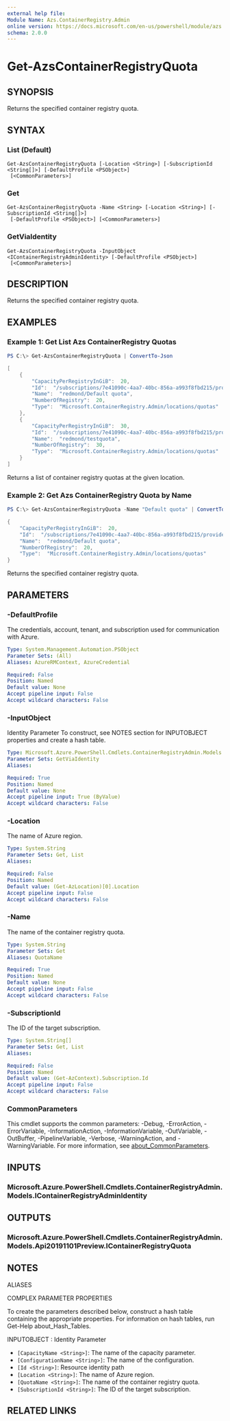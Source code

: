 ```yaml
---
external help file:
Module Name: Azs.ContainerRegistry.Admin
online version: https://docs.microsoft.com/en-us/powershell/module/azs.containerregistry.admin/get-azscontainerregistryquota
schema: 2.0.0
---
```


# Get-AzsContainerRegistryQuota

## SYNOPSIS
Returns the specified container registry quota.

## SYNTAX

### List (Default)
```
Get-AzsContainerRegistryQuota [-Location <String>] [-SubscriptionId <String[]>] [-DefaultProfile <PSObject>]
 [<CommonParameters>]
```

### Get
```
Get-AzsContainerRegistryQuota -Name <String> [-Location <String>] [-SubscriptionId <String[]>]
 [-DefaultProfile <PSObject>] [<CommonParameters>]
```

### GetViaIdentity
```
Get-AzsContainerRegistryQuota -InputObject <IContainerRegistryAdminIdentity> [-DefaultProfile <PSObject>]
 [<CommonParameters>]
```

## DESCRIPTION
Returns the specified container registry quota.

## EXAMPLES

### Example 1: Get List Azs ContainerRegistry Quotas
```powershell
PS C:\> Get-AzsContainerRegistryQuota | ConvertTo-Json

[
    {
        "CapacityPerRegistryInGiB":  20,
        "Id":  "/subscriptions/7e41090c-4aa7-40bc-856a-a993f8fbd215/providers/Microsoft.ContainerRegistry.Admin/locations/redmond/quotas/Default quota",
        "Name":  "redmond/Default quota",
        "NumberOfRegistry":  20,
        "Type":  "Microsoft.ContainerRegistry.Admin/locations/quotas"
    },
    {
        "CapacityPerRegistryInGiB":  30,
        "Id":  "/subscriptions/7e41090c-4aa7-40bc-856a-a993f8fbd215/providers/Microsoft.ContainerRegistry.Admin/locations/redmond/quotas/testquota",
        "Name":  "redmond/testquota",
        "NumberOfRegistry":  30,
        "Type":  "Microsoft.ContainerRegistry.Admin/locations/quotas"
    }
]
```

Returns a list of container registry quotas at the given location.

### Example 2: Get Azs ContainerRegistry Quota by Name
```powershell
PS C:\> Get-AzsContainerRegistryQuota -Name "Default quota" | ConvertTo-Json

{
    "CapacityPerRegistryInGiB":  20,
    "Id":  "/subscriptions/7e41090c-4aa7-40bc-856a-a993f8fbd215/providers/Microsoft.ContainerRegistry.Admin/locations/redmond/quotas/Default quota",
    "Name":  "redmond/Default quota",
    "NumberOfRegistry":  20,
    "Type":  "Microsoft.ContainerRegistry.Admin/locations/quotas"
}
```

Returns the specified container registry quota.

## PARAMETERS

### -DefaultProfile
The credentials, account, tenant, and subscription used for communication with Azure.

```yaml
Type: System.Management.Automation.PSObject
Parameter Sets: (All)
Aliases: AzureRMContext, AzureCredential

Required: False
Position: Named
Default value: None
Accept pipeline input: False
Accept wildcard characters: False
```

### -InputObject
Identity Parameter
To construct, see NOTES section for INPUTOBJECT properties and create a hash table.

```yaml
Type: Microsoft.Azure.PowerShell.Cmdlets.ContainerRegistryAdmin.Models.IContainerRegistryAdminIdentity
Parameter Sets: GetViaIdentity
Aliases:

Required: True
Position: Named
Default value: None
Accept pipeline input: True (ByValue)
Accept wildcard characters: False
```

### -Location
The name of Azure region.

```yaml
Type: System.String
Parameter Sets: Get, List
Aliases:

Required: False
Position: Named
Default value: (Get-AzLocation)[0].Location
Accept pipeline input: False
Accept wildcard characters: False
```

### -Name
The name of the container registry quota.

```yaml
Type: System.String
Parameter Sets: Get
Aliases: QuotaName

Required: True
Position: Named
Default value: None
Accept pipeline input: False
Accept wildcard characters: False
```

### -SubscriptionId
The ID of the target subscription.

```yaml
Type: System.String[]
Parameter Sets: Get, List
Aliases:

Required: False
Position: Named
Default value: (Get-AzContext).Subscription.Id
Accept pipeline input: False
Accept wildcard characters: False
```

### CommonParameters
This cmdlet supports the common parameters: -Debug, -ErrorAction, -ErrorVariable, -InformationAction, -InformationVariable, -OutVariable, -OutBuffer, -PipelineVariable, -Verbose, -WarningAction, and -WarningVariable. For more information, see [about_CommonParameters](http://go.microsoft.com/fwlink/?LinkID=113216).

## INPUTS

### Microsoft.Azure.PowerShell.Cmdlets.ContainerRegistryAdmin.Models.IContainerRegistryAdminIdentity

## OUTPUTS

### Microsoft.Azure.PowerShell.Cmdlets.ContainerRegistryAdmin.Models.Api20191101Preview.IContainerRegistryQuota

## NOTES

ALIASES

COMPLEX PARAMETER PROPERTIES

To create the parameters described below, construct a hash table containing the appropriate properties. For information on hash tables, run Get-Help about_Hash_Tables.


INPUTOBJECT <IContainerRegistryAdminIdentity>: Identity Parameter
  - `[CapacityName <String>]`: The name of the capacity parameter.
  - `[ConfigurationName <String>]`: The name of the configuration.
  - `[Id <String>]`: Resource identity path
  - `[Location <String>]`: The name of Azure region.
  - `[QuotaName <String>]`: The name of the container registry quota.
  - `[SubscriptionId <String>]`: The ID of the target subscription.

## RELATED LINKS

